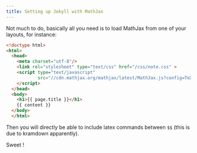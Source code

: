 ```yaml
---
title: Setting up Jekyll with MathJax
---
```


Not much to do, basically all you need is to load MathJax from one of
your layouts, for instance:


~~~ html
<!doctype html>
<html>
  <head>
    <meta charset="utf-8"/>
	<link rel="stylesheet" type="text/css" href="/css/note.css" >
	<script type="text/javascript"
			src="//cdn.mathjax.org/mathjax/latest/MathJax.js?config=TeX-AMS-MML_HTMLorMML" >
	</script>
  </head>
  <body>
	<h1>{{ page.title }}</h1>
	{{ content }}
  </body>
  </html>
~~~


Then you will directly be able to include latex commands between `$$`
(this is due to kramdown apparently).

Sweet !
